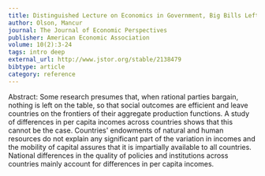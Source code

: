 ```yaml
---
title: Distinguished Lecture on Economics in Government, Big Bills Left on the Sidewalk, Why Some Nations are Rich, and Others Poor
author: Olson, Mancur
journal: The Journal of Economic Perspectives
publisher: American Economic Association
volume: 10(2):3-24
tags: intro deep
external_url: http://www.jstor.org/stable/2138479
bibtype: article
category: reference
---
```

Abstract: Some research presumes that, when rational parties bargain, nothing is left on the table, so that social outcomes are efficient and leave countries on the frontiers of their aggregate production functions. A study of differences in per capita incomes across countries shows that this cannot be the case. Countries' endowments of natural and human resources do not explain any significant part of the variation in incomes and the mobility of capital assures that it is impartially available to all countries. National differences in the quality of policies and institutions across countries mainly account for differences in per capita incomes.
